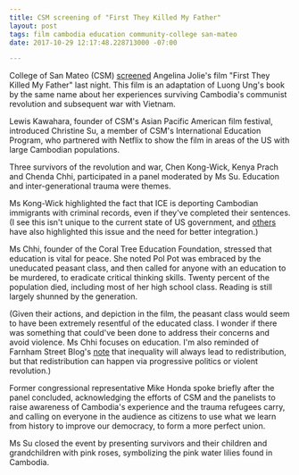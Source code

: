 ```yaml
---
title: CSM screening of "First They Killed My Father"
layout: post
tags: film cambodia education community-college san-mateo
date: 2017-10-29 12:17:48.228713000 -07:00

---
```



College of San Mateo (CSM) [screened](http://www.collegeofsanmateo.edu/calendar/events/index.php?com=detail&eID=20170&year=2017&month=10) Angelina Jolie's film "First They Killed My Father" last night. This film is an adaptation of Luong Ung's book by the same name about her experiences surviving Cambodia's communist revolution and subsequent war with Vietnam.

Lewis Kawahara, founder of CSM's Asian Pacific American film festival, introduced Christine Su, a member of CSM's International Education Program, who partnered with Netflix to show the film in areas of the US with large Cambodian populations.

Three survivors of the revolution and war, Chen Kong-Wick, Kenya Prach and Chenda Chhi, participated in a panel moderated by Ms Su. Education and inter-generational trauma were themes.

Ms Kong-Wick highlighted the fact that ICE is deporting Cambodian immigrants with criminal records, even if they've completed their sentences. (I see this isn't unique to the current state of US government, and [others](https://www.usatoday.com/story/news/nation/2016/04/05/southeast-asian-refugees-and-prison-deportation-pipeline/82648846/) have also highlighted this issue and the need for better integration.)

Ms Chhi, founder of the Coral Tree Education Foundation, stressed that education is vital for peace. She noted Pol Pot was embraced by the uneducated peasant class, and then called for anyone with an education to be murdered, to eradicate critical thinking skills. Twenty percent of the population died, including most of her high school class. Reading is still largely shunned by the generation.

(Given their actions, and depiction in the film, the peasant class would seem to have been extremely resentful of the educated class. I wonder if there was something that could've been done to address their concerns and avoid violence. Ms Chhi focuses on education. I'm also reminded of Farnham Street Blog's [note](https://www.farnamstreetblog.com/2016/03/history-concentration-of-wealth/) that inequality will always lead to redistribution, but that redistribution can happen via progressive politics or violent revolution.)

Former congressional representative Mike Honda spoke briefly after the panel concluded, acknowledging the efforts of CSM and the panelists to raise awareness of Cambodia's experience and the trauma refugees carry, and calling on everyone in the audience as citizens to use what we learn from history to improve our democracy, to form a more perfect union.

Ms Su closed the event by presenting survivors and their children and grandchildren with pink roses, symbolizing the pink water lilies found in Cambodia.



